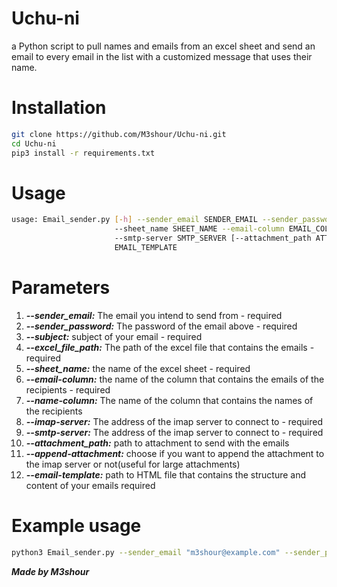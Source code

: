 # Uchu-ni
a Python script to pull names and emails from an excel sheet and send an email to every email in the list with a customized message that uses their name.
# Installation
```bash
git clone https://github.com/M3shour/Uchu-ni.git
cd Uchu-ni
pip3 install -r requirements.txt
```
# Usage 
```bash
usage: Email_sender.py [-h] --sender_email SENDER_EMAIL --sender_password SENDER_PASSWORD --subject SUBJECT --excel_file_path EXCEL_FILE_PATH
                       --sheet_name SHEET_NAME --email-column EMAIL_COLUMN [--name-column NAME_COLUMN] --imap-server IMAP_SERVER
                       --smtp-server SMTP_SERVER [--attachment_path ATTACHMENT_PATH] [--append-attachment APPEND_ATTACHMENT] --email-template
                       EMAIL_TEMPLATE
```

# Parameters

1. ***--sender_email:*** The email you intend to send from - required
2. ***--sender_password:*** The password of the email above - required
3. ***--subject:*** subject of your email - required
4. ***--excel_file_path:*** The path of the excel file that contains the emails - required
5. ***--sheet_name:*** the name of the excel sheet - required
6. ***--email-column:*** the name of the column that contains the emails of the recipients  - required
7. ***--name-column:*** The name of the column that contains the names of the recipients
8. ***--imap-server:*** The address of the imap server to connect to - required
9. ***--smtp-server:*** The address of the imap server to connect to - required
10. ***--attachment_path:*** path to attachment to send with the emails 
11. ***--append-attachment:*** choose if you want to append the attachment to the imap server or not(useful for large attachments)
12. ***--email-template:*** path to HTML file that contains the structure and content of your emails required

# Example usage
```bash
python3 Email_sender.py --sender_email "m3shour@example.com" --sender_password "Uchu-ni means to the world!" --subject "Hello World" --excel_file_path "Maillist.xlsx" --sheet_name "Sheet1" --email-column "Emails" --name-column "Names" --imap-server "imaps.example.com" --smtp-server "smtp.example.com" --attachment_path "Cute_cat.pdf" --append-attachment True --email-template "email_template.html"
```


***Made by M3shour***
